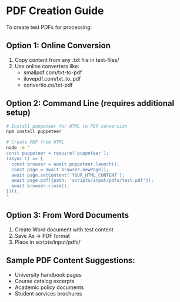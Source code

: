 # PDF Creation Guide

To create test PDFs for processing:

## Option 1: Online Conversion
1. Copy content from any .txt file in text-files/
2. Use online converters like:
   - smallpdf.com/txt-to-pdf
   - ilovepdf.com/txt_to_pdf
   - convertio.co/txt-pdf

## Option 2: Command Line (requires additional setup)
```bash
# Install puppeteer for HTML to PDF conversion
npm install puppeteer

# Create PDF from HTML
node -e "
const puppeteer = require('puppeteer');
(async () => {
  const browser = await puppeteer.launch();
  const page = await browser.newPage();
  await page.setContent('YOUR_HTML_CONTENT');
  await page.pdf({path: 'scripts/input/pdfs/test.pdf'});
  await browser.close();
})();
"
```

## Option 3: From Word Documents
1. Create Word document with test content
2. Save As → PDF format
3. Place in scripts/input/pdfs/

## Sample PDF Content Suggestions:
- University handbook pages
- Course catalog excerpts  
- Academic policy documents
- Student services brochures
